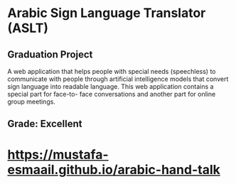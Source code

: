 # Arabic Sign Language Translator (ASLT)
##     Graduation Project 

  A web application that helps people with special needs
(speechless) to communicate with people through
artificial intelligence models that convert sign language
into readable language.
  This web application contains a special part for face-to-
face conversations and another part for online group
meetings.
##  Grade: Excellent

# https://mustafa-esmaail.github.io/arabic-hand-talk
